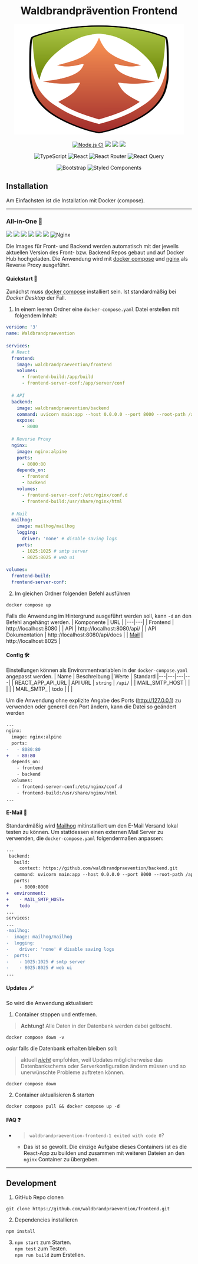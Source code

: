 <h1 align="center">Waldbrandprävention Frontend</h1>
<p align="center">   
    <img width="460" height="300" src="src/assets/img/logo-v1.svg">
</p>

<div align="center">

[![Node.js CI](https://img.shields.io/github/workflow/status/waldbrandpraevention/frontend/Node.js%20CI?style=for-the-badge&label=ci)](https://github.com/waldbrandpraevention/frontend/actions/workflows/node.js.yml)
![](https://img.shields.io/github/workflow/status/waldbrandpraevention/frontend/Docker?style=for-the-badge&label=docker)
![](https://img.shields.io/github/commit-activity/m/waldbrandpraevention/frontend?style=for-the-badge&label=commits)
![](https://img.shields.io/docker/image-size/waldbrandpraevention/frontend?style=for-the-badge&label=image&color=orange)

![TypeScript](https://img.shields.io/badge/typescript-%23007ACC.svg?style=for-the-badge&logo=typescript&logoColor=white)
![React](https://img.shields.io/badge/react-%2320232a.svg?style=for-the-badge&logo=react&logoColor=%2361DAFB)
![React Router](https://img.shields.io/badge/React_Router-CA4245?style=for-the-badge&logo=react-router&logoColor=white)
![React Query](https://img.shields.io/badge/-React%20Query-FF4154?style=for-the-badge&logo=react%20query&logoColor=white)

![Bootstrap](https://img.shields.io/badge/bootstrap-%23563D7C.svg?style=for-the-badge&logo=bootstrap&logoColor=white)
![Styled Components](https://img.shields.io/badge/styled--components-DB7093?style=for-the-badge&logo=styled-components&logoColor=white)



</div>


## Installation
<!-- > Für die Installation vom Frontend alleine: [Option 3](#option-3-frontend-mit-docker) (nicht empfohlen) -->

<!-- ![Docker](https://img.shields.io/badge/docker-%230db7ed.svg?style=for-the-badge&logo=docker&logoColor=white) -->

Am Einfachsten ist die Installation mit Docker (compose). 

---
### All-in-One 👑

![](https://img.shields.io/badge/-frontend-red?style=for-the-badge)
![](https://img.shields.io/badge/-+-black?style=for-the-badge)
![](https://img.shields.io/badge/-backend-blue?style=for-the-badge)
![](https://img.shields.io/badge/-+-black?style=for-the-badge)
![](https://img.shields.io/badge/-Mail*-yellow?style=for-the-badge)
![](https://img.shields.io/badge/-+-black?style=for-the-badge)
![Nginx](https://img.shields.io/badge/nginx-%23009639.svg?style=for-the-badge&logo=nginx&logoColor=white)


Die Images für Front- und Backend werden automatisch mit der jeweils aktuellen Version des Front- bzw. Backend Repos gebaut und auf Docker Hub hochgeladen. Die Anwendung wird mit [docker compose](https://docs.docker.com/compose/) und [nginx](https://www.nginx.org/) als Reverse Proxy ausgeführt.

#### Quickstart 🚀 

Zunächst muss [docker compose](https://docs.docker.com/compose/install/) installiert sein. Ist standardmäßig bei *Docker Desktop* der Fall.

1. In einem leeren Ordner eine `docker-compose.yaml` Datei erstellen mit folgendem Inhalt:

```yaml
version: '3'
name: Waldbrandpraevention

services:
  # React
  frontend:
    image: waldbrandpraevention/frontend
    volumes:
      - frontend-build:/app/build
      - frontend-server-conf:/app/server/conf

  # API
  backend:
    image: waldbrandpraevention/backend
    command: uvicorn main:app --host 0.0.0.0 --port 8000 --root-path /api
    expose:
      - 8000

  # Reverse Proxy
  nginx:
    image: nginx:alpine
    ports:
      - 8080:80 
    depends_on:
      - frontend
      - backend
    volumes:
      - frontend-server-conf:/etc/nginx/conf.d
      - frontend-build:/usr/share/nginx/html

  # Mail
  mailhog:
    image: mailhog/mailhog
    logging:
      driver: 'none' # disable saving logs
    ports:
      - 1025:1025 # smtp server
      - 8025:8025 # web ui

volumes:
  frontend-build:
  frontend-server-conf:

```

2. Im gleichen Ordner folgenden Befehl ausführen
```
docker compose up 
```
Falls die Anwendung im Hintergrund ausgeführt werden soll, kann `-d` an den Befehl angehängt werden.
| Komponente | URL |
|---|---|
| Frontend | http://localhost:8080 |
| API | http://localhost:8080/api/ |
| API Dokumentation | http://localhost:8080/api/docs |
| [Mail](#e-mail-) | http://localhost:8025 |

#### Config 🛠️
 Einstellungen können als Environmentvariablen in der `docker-compose.yaml` angepasst werden.
| Name | Beschreibung | Werte | Standard
|---|---|---|---|
| REACT_APP_API_URL | API URL | `string` | `/api/` |
| MAIL_SMTP_HOST |  |  | |
| MAIL_SMTP_ | todo |  | |

Um die Anwendung ohne explizite Angabe des Ports (http://127.0.0.1) zu verwenden oder generell den Port ändern, kann die Datei so geändert werden
```diff
...
nginx:
  image: nginx:alpine
  ports:
-   - 8080:80 
+   - 80:80 
  depends_on:
    - frontend
    - backend
  volumes:
    - frontend-server-conf:/etc/nginx/conf.d
    - frontend-build:/usr/share/nginx/html
...
```
#### E-Mail 📨
Standardmäßig wird [Mailhog](https://github.com/mailhog/MailHog) mitinstalliert um den E-Mail Versand lokal testen zu können. Um stattdessen einen externen Mail Server zu verwenden, die `docker-compose.yaml` folgendermaßen anpassen:
```diff
...
 backend:
   build:      
     context: https://github.com/waldbrandpraevention/backend.git
   command: uvicorn main:app --host 0.0.0.0 --port 8000 --root-path /api
   ports:
     - 8000:8000
+  environment:
+    - MAIL_SMTP_HOST=
+    todo 
...
services:
...
-mailhog:
-  image: mailhog/mailhog
-  logging:
-    driver: 'none' # disable saving logs
-  ports:
-    - 1025:1025 # smtp server
-    - 8025:8025 # web ui
...
```


#### Updates 🪄

So wird die Anwendung aktualisiert:

1. Container stoppen und entfernen. 

> **Achtung!** Alle Daten in der Datenbank werden dabei gelöscht.
```
docker compose down -v
```
*oder* falls die Datenbank erhalten bleiben soll:
> aktuell <ins>***nicht***</ins> empfohlen, weil Updates möglicherweise das Datenbankschema oder Serverkonfiguration ändern müssen und so unerwünschte Probleme auftreten können.
```
docker compose down
```

2. Container aktualisieren & starten
```
docker compose pull && docker compose up -d
```
#### FAQ ❓
- > `waldbrandpraevention-frontend-1 exited with code 0`?
  - Das ist so gewollt. Die einzige Aufgabe dieses Containers ist es die React-App zu builden und zusammen mit weiteren Dateien an den `nginx` Container zu übergeben.

---


## Development

1. GitHub Repo clonen
```
git clone https://github.com/waldbrandpraevention/frontend.git
```

2. Dependencies installieren
```
npm install
```

3. `npm start` zum Starten.<br>
`npm test` zum Testen.<br>
`npm run build` zum Erstellen.



